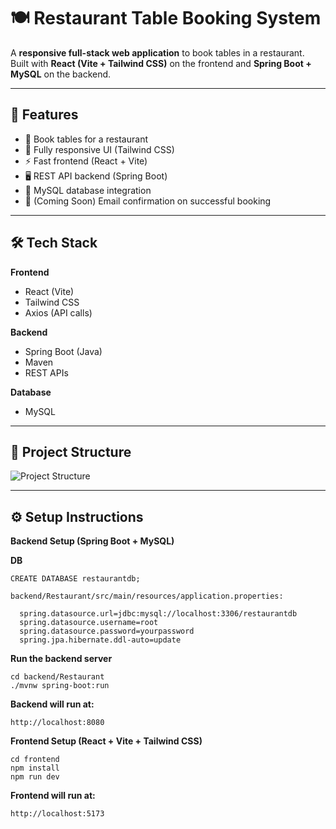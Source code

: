 # 🍽️ Restaurant Table Booking System

A **responsive full-stack web application** to book tables in a restaurant.  
Built with **React (Vite + Tailwind CSS)** on the frontend and **Spring Boot + MySQL** on the backend.

---

## 🚀 Features

- 📅 Book tables for a restaurant  
- 📱 Fully responsive UI (Tailwind CSS)  
- ⚡ Fast frontend (React + Vite)  
- 🖥️ REST API backend (Spring Boot)  
- 💾 MySQL database integration  
- 📧 (Coming Soon) Email confirmation on successful booking  

---

## 🛠️ Tech Stack

**Frontend**
- React (Vite)
- Tailwind CSS
- Axios (API calls)

**Backend**
- Spring Boot (Java)
- Maven
- REST APIs

**Database**
- MySQL

---
## 📂 Project Structure

![Project Structure](./assets/project-structure.png)

---
## ⚙️ Setup Instructions

**Backend Setup (Spring Boot + MySQL)**

  **DB**
  
    CREATE DATABASE restaurantdb;
    
    backend/Restaurant/src/main/resources/application.properties:
    
      spring.datasource.url=jdbc:mysql://localhost:3306/restaurantdb
      spring.datasource.username=root
      spring.datasource.password=yourpassword
      spring.jpa.hibernate.ddl-auto=update

  **Run the backend server**
  
    cd backend/Restaurant
    ./mvnw spring-boot:run

  **Backend will run at:**
  
    http://localhost:8080

**Frontend Setup (React + Vite + Tailwind CSS)**

    cd frontend
    npm install
    npm run dev
    
 **Frontend will run at:**

    http://localhost:5173
    

